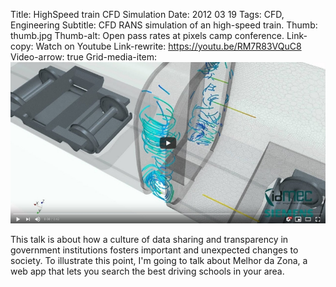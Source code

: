 Title: HighSpeed train CFD Simulation
Date: 2012 03 19
Tags: CFD, Engineering
Subtitle: CFD RANS simulation of an high-speed train.
Thumb: thumb.jpg
Thumb-alt: Open pass rates at pixels camp conference.
Link-copy: Watch on Youtube
Link-rewrite: https://youtu.be/RM7R83VQuC8
Video-arrow: true
Grid-media-item: <a target="_blank" href="https://www.youtube.com/watch?v=RM7R83VQuC8" title="CFD - High-Speed train"><img alt="CFD - High-Speed train" src="assets/img/highspeed-train-cfd/0.jpg"></a>

This talk is about how a culture of data sharing and transparency in government institutions fosters important and unexpected changes to society. To illustrate this point, I'm going to talk about Melhor da Zona, a web app that lets you search the best driving schools in your area.
